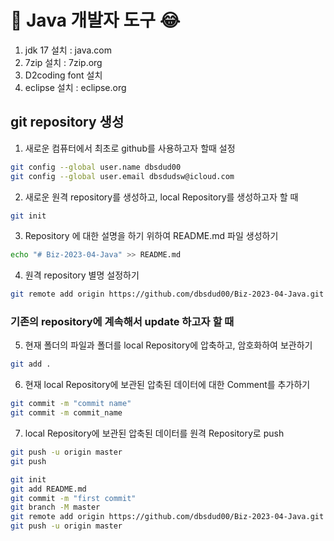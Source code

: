 # :horse: Java 개발자 도구 :joy:
1. jdk 17 설치 : java.com
2. 7zip 설치 : 7zip.org
3. D2coding font 설치
4. eclipse 설치 : eclipse.org

## git repository 생성
1. 새로운 컴퓨터에서 최초로 github를 사용하고자 할때 설정
```bash
git config --global user.name dbsdud00
git config --global user.email dbsdudsw@icloud.com
```   
2. 새로운 원격 repository를 생성하고, local Repository를 생성하고자 할 때
```bash
git init
```   
3. Repository 에 대한 설명을 하기 위하여 README.md 파일 생성하기
```bash
echo "# Biz-2023-04-Java" >> README.md
```    
4. 원격 repository 별명 설정하기 
```bash
git remote add origin https://github.com/dbsdud00/Biz-2023-04-Java.git
```      
### 기존의 repository에 계속해서 update 하고자 할 때
5. 현재 폴더의 파일과 폴더를 local Repository에 압축하고, 암호화하여 보관하기 
```bash
git add .
```   
6. 현재 local Repository에 보관된 압축된 데이터에 대한 Comment를 추가하기 
```bash
git commit -m "commit name"
git commit -m commit_name
```   
7. local Repository에 보관된 압축된 데이터를 원격 Repository로 push 
```bash
git push -u origin master
git push
```   


```bash
git init
git add README.md
git commit -m "first commit"
git branch -M master
git remote add origin https://github.com/dbsdud00/Biz-2023-04-Java.git
git push -u origin master
```
